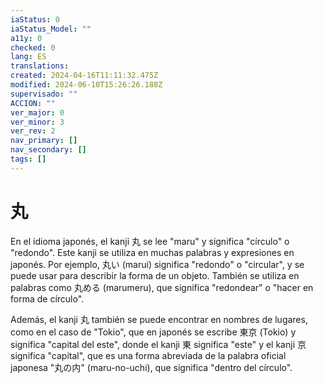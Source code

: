 ```yaml
---
iaStatus: 0
iaStatus_Model: ""
a11y: 0
checked: 0
lang: ES
translations: 
created: 2024-04-16T11:11:32.475Z
modified: 2024-06-10T15:26:26.188Z
supervisado: ""
ACCION: ""
ver_major: 0
ver_minor: 3
ver_rev: 2
nav_primary: []
nav_secondary: []
tags: []
---
```

# 丸

En el idioma japonés, el kanji 丸 se lee "maru" y significa "círculo" o "redondo". Este kanji se utiliza en muchas palabras y expresiones en japonés. Por ejemplo, 丸い (marui) significa "redondo" o "circular", y se puede usar para describir la forma de un objeto. También se utiliza en palabras como 丸める (marumeru), que significa "redondear" o "hacer en forma de círculo".

Además, el kanji 丸 también se puede encontrar en nombres de lugares, como en el caso de "Tokio", que en japonés se escribe 東京 (Tokio) y significa "capital del este", donde el kanji 東 significa "este" y el kanji 京 significa "capital", que es una forma abreviada de la palabra oficial japonesa "丸の内" (maru-no-uchi), que significa "dentro del círculo".
